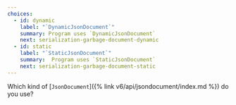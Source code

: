 ```yaml
---
choices:
  - id: dynamic
    label: "`DynamicJsonDocument`"
    summary: Program uses `DynamicJsonDocument`
    next: serialization-garbage-document-dynamic
  - id: static
    label: "`StaticJsonDocument`"
    summary:  Program uses `StaticJsonDocument`
    next: serialization-garbage-document-static
---
```


Which kind of [`JsonDocument`]({% link v6/api/jsondocument/index.md %}) do you use?